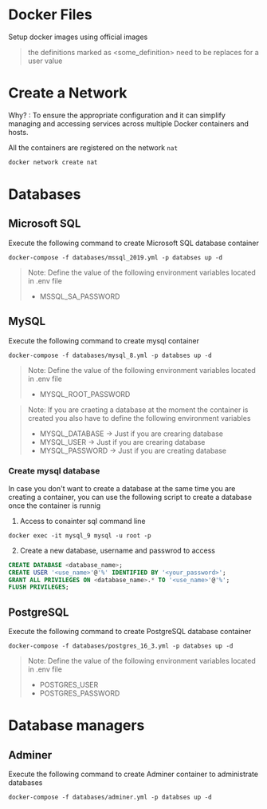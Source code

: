 # Docker Files
Setup docker images using official images

> the definitions marked as <some_definition> need to be replaces for a user value

# Create a Network

Why? : To ensure the appropriate configuration and it can simplify managing and accessing services across multiple Docker containers and hosts.

All the containers are registered on the network `nat`
```bash
docker network create nat
```

# Databases 

## Microsoft SQL

Execute the following command to create Microsoft SQL database container

```
docker-compose -f databases/mssql_2019.yml -p databses up -d
```
> Note: Define the value of the following environment variables located in .env file
> -  MSSQL_SA_PASSWORD

## MySQL

Execute the following command to create mysql container

```
docker-compose -f databases/mysql_8.yml -p databses up -d
```

> Note: Define the value of the following environment variables located in .env file
> - MYSQL_ROOT_PASSWORD

> Note: If you are craeting a database at the moment the container is created you also have to define the following environment variables
> - MYSQL_DATABASE -> Just if you are crearing database 
> - MYSQL_USER -> Just if you are crearing database 
> - MYSQL_PASSWORD -> Just if you are creating database 


### Create mysql database

In case you don't want to create a database at the same time you are creating a container, you can use the following script to create a database once the container is runnig

1. Access to conainter sql command line

```
docker exec -it mysql_9 mysql -u root -p 
```
2. Create a new database, username and passwrod to access

```sql
CREATE DATABASE <database_name>;
CREATE USER '<use_name>'@'%' IDENTIFIED BY '<your_password>';
GRANT ALL PRIVILEGES ON <database_name>.* TO '<use_name>'@'%';
FLUSH PRIVILEGES;
```

## PostgreSQL

Execute the following command to create PostgreSQL database container

```
docker-compose -f databases/postgres_16_3.yml -p databses up -d
```

> Note: Define the value of the following environment variables located in .env file
> - POSTGRES_USER
> - POSTGRES_PASSWORD

# Database managers

##  Adminer 

Execute the following command to create Adminer container to administrate databases

```
docker-compose -f databases/adminer.yml -p databses up -d
```